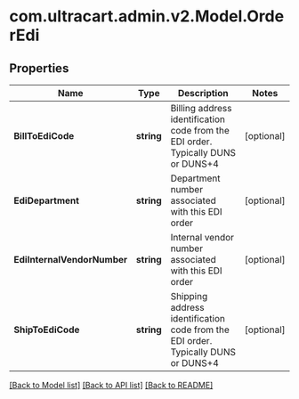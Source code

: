 # com.ultracart.admin.v2.Model.OrderEdi
## Properties

Name | Type | Description | Notes
------------ | ------------- | ------------- | -------------
**BillToEdiCode** | **string** | Billing address identification code from the EDI order.  Typically DUNS or DUNS+4 | [optional] 
**EdiDepartment** | **string** | Department number associated with this EDI order | [optional] 
**EdiInternalVendorNumber** | **string** | Internal vendor number associated with this EDI order | [optional] 
**ShipToEdiCode** | **string** | Shipping address identification code from the EDI order.  Typically DUNS or DUNS+4 | [optional] 


[[Back to Model list]](../README.md#documentation-for-models) [[Back to API list]](../README.md#documentation-for-api-endpoints) [[Back to README]](../README.md)

